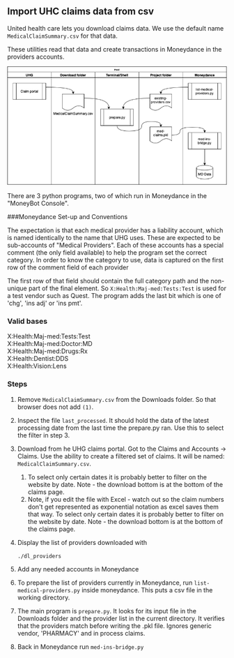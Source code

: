 ## Import UHC claims data from csv

United health care lets you download claims data. We use the default name `MedicalClaimSummary.csv` for that data.

These utilities read that data and create transactions in Moneydance in the providers accounts.

![System Diagram](system-diagram.png)

There are 3 python programs, two of which run in Moneydance in the "MoneyBot Console".  

###Moneydance Set-up and Conventions

The expectation is that each medical provider has a liability account, which is named identically to the name that UHG uses.  These are expected to be sub-accounts of "Medical Providers".  Each of these accounts has a special comment (the only field available) to help the program set the correct category. In order to know the category to use, data is captured on the first row of the comment field of each provider

The first row of that field should contain the full category path and the non-unique part of the final element. So `X:Health:Maj-med:Tests:Test` is used for a test vendor such as Quest.  The program adds the last bit which is one of 'chg', 'ins adj' or 'ins pmt'.

### Valid bases

X:Health:Maj-med:Tests:Test  <br/>X:Health:Maj-med:Doctor:MD<br/>X:Health:Maj-med:Drugs:Rx<br/>X:Health:Dentist:DDS<br/>X:Health:Vision:Lens

### Steps

1. Remove `MedicalClaimSummary.csv` from the Downloads folder. So that browser does not add `(1)`. 

2. Inspect the file `last_processed`. It should hold the data of the latest processing date from the last time the prepare.py ran.  Use this to select the filter in step 3.

3. Download from he UHG claims portal.  Got to the Claims and Accounts -> Claims. Use the ability to create a filtered set of claims.   It will be named: `MedicalClaimSummary.csv`.   

   1. To select only certain dates it is probably better to filter on the website by date. Note - the download bottom is at the bottom of the claims page.
   2. Note, if you edit the file with Excel - watch out so the claim numbers don't get represented as exponential notation as excel saves them that way.  To select only certain dates it is probably better to filter on the website by date. Note - the download bottom is at the bottom of the claims page.

4. Display the list of providers downloaded with 

   ```bash
   ./dl_providers
   ```

5. Add any needed accounts in Moneydance

6. To prepare the list of providers currently in Moneydance, run `list-medical-providers.py` inside moneydance.  This puts a csv file in the working directory.

7. The main program is `prepare.py`. It looks for its input file in the Downloads folder and the provider list in the current directory.  It verifies that the providers match before writing the .pkl file. Ignores generic vendor, 'PHARMACY' and in process claims.

8. Back in Moneydance run `med-ins-bridge.py`












